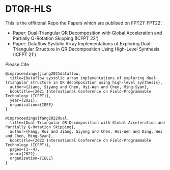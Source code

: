 # DTQR-HLS
This is the offitional Repo the Papers which are publised on FPT21' FPT22'.
- Paper: Dual-Triangular QR Decomposition with Global Acceleration and Partially Q-Rotation Skipping (ICFPT 22')
- Paper: Dataflow Systolic Array Implementations of Exploring Dual-Triangular Structure in QR Decomposition Using High-Level Synthesis (ICFPT 21')

Please Cite
```
@inproceedings{jiang2021dataflow,
  title={Dataflow systolic array implementations of exploring dual-triangular structure in QR decomposition using high-level synthesis},
  author={Jiang, Siyang and Chen, Hsi-Wen and Chen, Ming-Syan},
  booktitle={2021 International Conference on Field-Programmable Technology (ICFPT)},
  year={2021},
  organization={IEEE}
}
```

```
@inproceedings{fang2022dual,
  title={Dual-Triangular QR Decomposition with Global Acceleration and Partially Q-Rotation Skipping},
  author={Fang, Rui and Jiang, Siyang and Chen, Hsi-Wen and Ding, Wei and Chen, Ming-Syan},
  booktitle={2022 International Conference on Field-Programmable Technology (ICFPT)},
  pages={1--4},
  year={2022},
  organization={IEEE}
}
```
